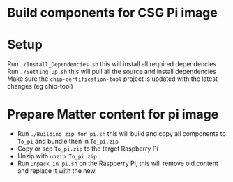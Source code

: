 # Build components for CSG Pi image

# Setup
Run `./Install_Dependencies.sh` this will install all required dependencies                         
Run `./Setting_up.sh` this will pull all the source and install dependencies                                                
Make sure the `chip-certification-tool` project is updated with the latest changes (eg chip-tool)

# Prepare Matter content for pi image
- Run `./Building_zip_for_pi.sh` this will build and copy all components to `To_pi` and bundle then in `To_pi.zip`
- Copy or scp `To_pi.zip` to the target Raspberry Pi
- Unzip with `unzip To_pi.zip`
- Run `Unpack_in_pi.sh` on the Raspberry Pi, this will remove old content and replace it with the new.
